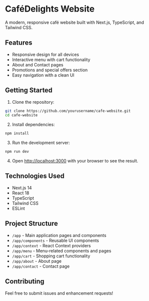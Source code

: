 # CaféDelights Website

A modern, responsive café website built with Next.js, TypeScript, and Tailwind CSS.

## Features

- Responsive design for all devices
- Interactive menu with cart functionality
- About and Contact pages
- Promotions and special offers section
- Easy navigation with a clean UI

## Getting Started

1. Clone the repository:
```bash
git clone https://github.com/yourusername/cafe-website.git
cd cafe-website
```

2. Install dependencies:
```bash
npm install
```

3. Run the development server:
```bash
npm run dev
```

4. Open [http://localhost:3000](http://localhost:3000) with your browser to see the result.

## Technologies Used

- Next.js 14
- React 18
- TypeScript
- Tailwind CSS
- ESLint

## Project Structure

- `/app` - Main application pages and components
- `/app/components` - Reusable UI components
- `/app/context` - React Context providers
- `/app/menu` - Menu-related components and pages
- `/app/cart` - Shopping cart functionality
- `/app/about` - About page
- `/app/contact` - Contact page

## Contributing

Feel free to submit issues and enhancement requests! 